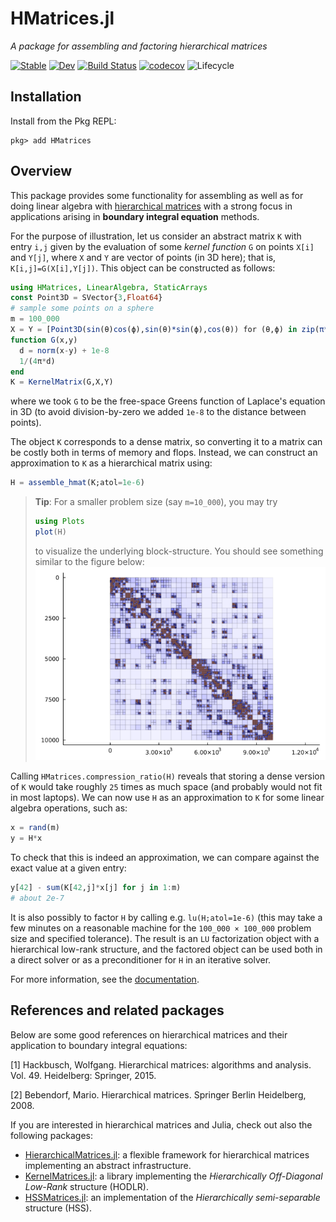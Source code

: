 # HMatrices.jl

*A package for assembling and factoring hierarchical matrices*

[![Stable](https://img.shields.io/badge/docs-stable-blue.svg)](https://WaveProp.github.io/HMatrices.jl/stable)
[![Dev](https://img.shields.io/badge/docs-dev-blue.svg)](https://WaveProp.github.io/HMatrices.jl/dev)
[![Build
Status](https://github.com/WaveProp/HMatrices.jl/workflows/CI/badge.svg)](https://github.com/WaveProp/HMatrices.jl/actions)
[![codecov](https://codecov.io/gh/WaveProp/HMatrices.jl/branch/main/graph/badge.svg?token=DRT75WR7V2)](https://codecov.io/gh/WaveProp/HMatrices.jl)
![Lifecycle](https://img.shields.io/badge/lifecycle-experimental-blue.svg)

## Installation
Install from the Pkg REPL:
```
pkg> add HMatrices
```

## Overview

This package provides some functionality for assembling as well as for doing
linear algebra with [hierarchical
matrices](https://en.wikipedia.org/wiki/Hierarchical_matrix) with a strong focus
in applications arising in **boundary integral equation** methods. 

For the purpose of illustration, let us consider an abstract matrix `K` with
entry `i,j` given by the evaluation of some *kernel function* `G` on points
`X[i]` and `Y[j]`, where `X` and `Y` are vector of points (in 3D here); that is,
`K[i,j]=G(X[i],Y[j])`. This object can be constructed as follows:

```julia
using HMatrices, LinearAlgebra, StaticArrays
const Point3D = SVector{3,Float64}
# sample some points on a sphere
m = 100_000
X = Y = [Point3D(sin(θ)cos(ϕ),sin(θ)*sin(ϕ),cos(θ)) for (θ,ϕ) in zip(π*rand(m),2π*rand(m))]
function G(x,y) 
  d = norm(x-y) + 1e-8
  1/(4π*d)
end
K = KernelMatrix(G,X,Y)
```

where we took `G` to be the free-space Greens function of Laplace's
equation in 3D (to avoid division-by-zero we added `1e-8` to the distance
between points).

The object `K` corresponds to a dense matrix, so converting it to a matrix can
be costly both in terms of memory and flops. Instead, we can construct an
approximation to `K` as a hierarchical matrix using:

```julia
H = assemble_hmat(K;atol=1e-6)
```

> **Tip**: For a smaller problem size (say `m=10_000`), you may try 
> ```julia
> using Plots
> plot(H)
> ```
> to visualize the underlying block-structure. You should see something similar
> to the figure below:
>![HMatrix](docs/src/assets/hmatrix.png "HMatrix")

Calling `HMatrices.compression_ratio(H)` reveals that storing a dense version of
`K` would take roughly `25` times as much space (and probably would not fit in
most laptops). We can now use `H` as an approximation to `K` for some linear
algebra operations, such as:

```julia
x = rand(m)
y = H*x
```

To check that this is indeed an approximation, we can compare against the exact
value at a given entry:

```julia
y[42] - sum(K[42,j]*x[j] for j in 1:m)
# about 2e-7
```

It is also possibly to factor `H` by calling e.g. `lu(H;atol=1e-6)` (this may
take a few minutes on a reasonable machine for the `100_000 × 100_000` problem
size and specified tolerance). The result is an `LU` factorization object with a
hierarchical low-rank structure, and the factored object can be used both in a
direct solver or as a preconditioner for `H` in an iterative solver.

For more information, see the [documentation](https://waveprop.github.io/HMatrices.jl/dev/).

## References and related packages

Below are some good references on hierarchical matrices and their application to
boundary integral equations:

[1] Hackbusch, Wolfgang. Hierarchical matrices: algorithms and analysis. Vol. 49. Heidelberg: Springer, 2015.

[2] Bebendorf, Mario. Hierarchical matrices. Springer Berlin Heidelberg, 2008.

If you are interested in hierarchical matrices and Julia, check out also the
following packages:

- [HierarchicalMatrices.jl](https://github.com/JuliaMatrices/HierarchicalMatrices.jl):
  a flexible framework for hierarchical matrices implementing an abstract
  infrastructure.
- [KernelMatrices.jl](https://bitbucket.org/cgeoga/kernelmatrices.jl): a library
  implementing the *Hierarchically Off-Diagonal Low-Rank* structure (HODLR).
- [HSSMatrices.jl](https://github.com/bonevbs/HssMatrices.jl): an implementation
  of the *Hierarchically semi-separable* structure (HSS).